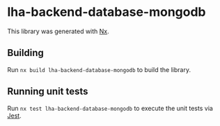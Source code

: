 # lha-backend-database-mongodb

This library was generated with [Nx](https://nx.dev).

## Building

Run `nx build lha-backend-database-mongodb` to build the library.

## Running unit tests

Run `nx test lha-backend-database-mongodb` to execute the unit tests via [Jest](https://jestjs.io).
